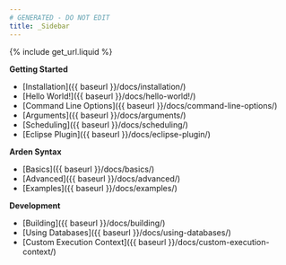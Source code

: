 ```yaml
---
# GENERATED - DO NOT EDIT
title: _Sidebar
---
```

{% include get_url.liquid %}

**Getting Started**
- [Installation]({{ baseurl }}/docs/installation/)
- [Hello World!]({{ baseurl }}/docs/hello-world!/)
- [Command Line Options]({{ baseurl }}/docs/command-line-options/)
- [Arguments]({{ baseurl }}/docs/arguments/)
- [Scheduling]({{ baseurl }}/docs/scheduling/)
- [Eclipse Plugin]({{ baseurl }}/docs/eclipse-plugin/)

**Arden Syntax**
- [Basics]({{ baseurl }}/docs/basics/)
- [Advanced]({{ baseurl }}/docs/advanced/)
- [Examples]({{ baseurl }}/docs/examples/)

**Development**
- [Building]({{ baseurl }}/docs/building/)
- [Using Databases]({{ baseurl }}/docs/using-databases/)
- [Custom Execution Context]({{ baseurl }}/docs/custom-execution-context/)
